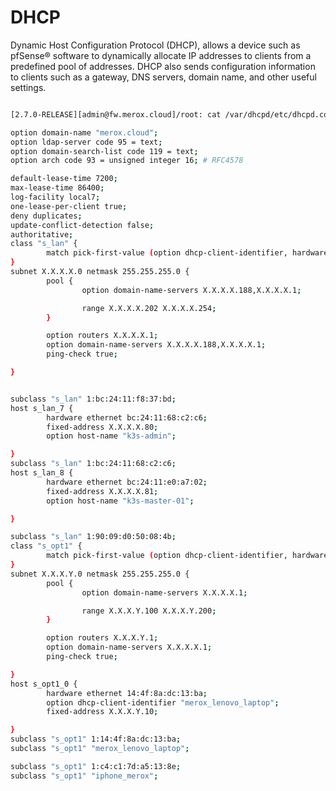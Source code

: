 # DHCP

Dynamic Host Configuration Protocol (DHCP), allows a device such as pfSense® software to dynamically allocate IP addresses to clients from a predefined pool of addresses. DHCP also sends configuration information to clients such as a gateway, DNS servers, domain name, and other useful settings.

``` bash linenums="1"

[2.7.0-RELEASE][admin@fw.merox.cloud]/root: cat /var/dhcpd/etc/dhcpd.conf 

option domain-name "merox.cloud";
option ldap-server code 95 = text;
option domain-search-list code 119 = text;
option arch code 93 = unsigned integer 16; # RFC4578

default-lease-time 7200;
max-lease-time 86400;
log-facility local7;
one-lease-per-client true;
deny duplicates;
update-conflict-detection false;
authoritative;
class "s_lan" {
        match pick-first-value (option dhcp-client-identifier, hardware);
}
subnet X.X.X.X.0 netmask 255.255.255.0 {
        pool {
                option domain-name-servers X.X.X.X.188,X.X.X.X.1;

                range X.X.X.X.202 X.X.X.X.254;
        }

        option routers X.X.X.X.1;
        option domain-name-servers X.X.X.X.188,X.X.X.X.1;
        ping-check true;

}


subclass "s_lan" 1:bc:24:11:f8:37:bd;
host s_lan_7 {
        hardware ethernet bc:24:11:68:c2:c6;
        fixed-address X.X.X.X.80;
        option host-name "k3s-admin";

}
subclass "s_lan" 1:bc:24:11:68:c2:c6;
host s_lan_8 {
        hardware ethernet bc:24:11:e0:a7:02;
        fixed-address X.X.X.X.81;
        option host-name "k3s-master-01";

}

subclass "s_lan" 1:90:09:d0:50:08:4b;
class "s_opt1" {
        match pick-first-value (option dhcp-client-identifier, hardware);
}
subnet X.X.X.Y.0 netmask 255.255.255.0 {
        pool {
                option domain-name-servers X.X.X.X.1;

                range X.X.X.Y.100 X.X.X.Y.200;
        }

        option routers X.X.X.Y.1;
        option domain-name-servers X.X.X.X.1;
        ping-check true;

}
host s_opt1_0 {
        hardware ethernet 14:4f:8a:dc:13:ba;
        option dhcp-client-identifier "merox_lenovo_laptop";
        fixed-address X.X.X.Y.10;

}
subclass "s_opt1" 1:14:4f:8a:dc:13:ba;
subclass "s_opt1" "merox_lenovo_laptop";

subclass "s_opt1" 1:c4:c1:7d:a5:13:8e;
subclass "s_opt1" "iphone_merox";
```